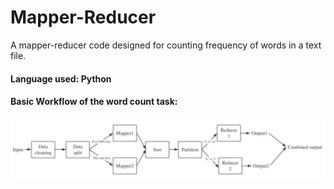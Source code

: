 # Mapper-Reducer
A mapper-reducer code designed for counting frequency of words in a text file.

#### Language used: Python

#### Basic Workflow of the word count task:
![](BasicWorkflow.jpg)
